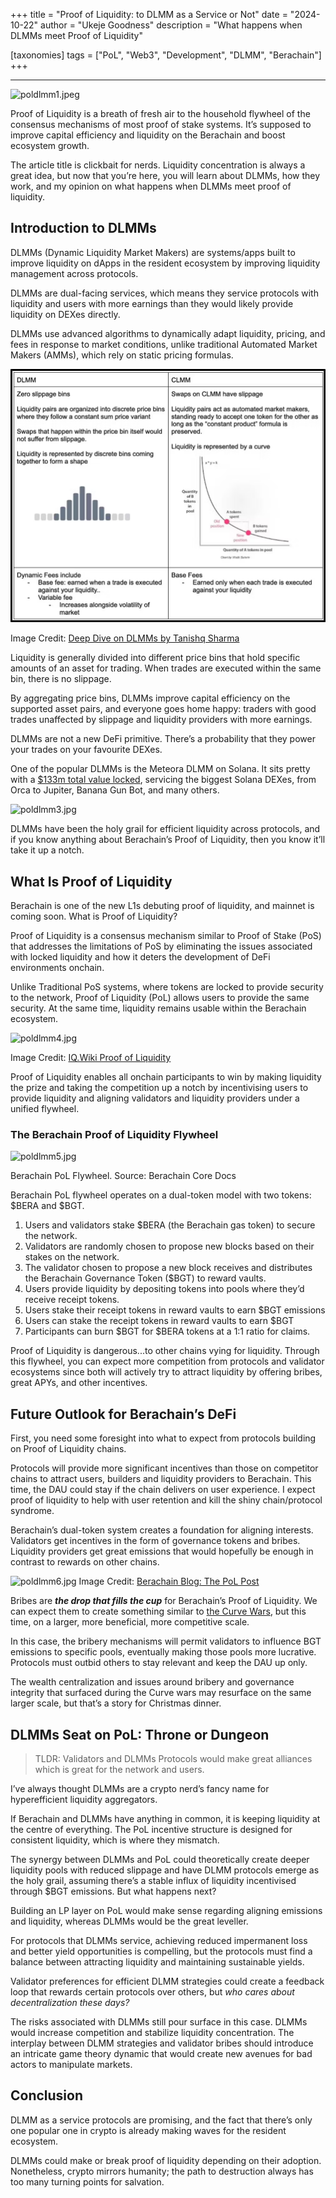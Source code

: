 +++
title = "Proof of Liquidity: to DLMM as a Service or Not"
date = "2024-10-22"
author = "Ukeje Goodness"
description = "What happens when DLMMs meet Proof of Liquidity"

[taxonomies]
tags = ["PoL", "Web3", "Development", "DLMM", "Berachain"]
+++

---

![poldlmm1.jpeg](/screenshot/poldlmm1.jpeg)


Proof of Liquidity is a breath of fresh air to the household flywheel of the consensus mechanisms of most proof of stake
systems. It’s supposed to improve capital efficiency and liquidity on the Berachain and boost ecosystem growth.

The article title is clickbait for nerds. Liquidity concentration is always a great idea, but now that you’re here, you
will learn about DLMMs, how they work, and my opinion on what happens when DLMMs meet proof of liquidity.

## Introduction to DLMMs

DLMMs (Dynamic Liquidity Market Makers) are systems/apps built to improve liquidity on dApps in the resident ecosystem
by improving liquidity management across protocols.

DLMMs are dual-facing services, which means they service protocols with liquidity and users with more earnings than they
would likely provide liquidity on DEXes directly.

DLMMs use advanced algorithms to dynamically adapt liquidity, pricing, and fees in response to market conditions, unlike
traditional Automated Market Makers (AMMs), which rely on static pricing formulas.

![poldlmm2.jpg](/screenshot/poldlmm2.png)

Image Credit: [Deep Dive on DLMMs by Tanishq Sharma](https://tutorials.hashnode.dev/deep-dive-on-metora-dlmm)

Liquidity is generally divided into different price bins that hold specific amounts of an asset for trading. When trades
are executed within the same bin, there is no slippage.

By aggregating price bins, DLMMs improve capital efficiency on the supported asset pairs, and everyone goes home happy:
traders with good trades unaffected by slippage and liquidity providers with more earnings.

DLMMs are not a new DeFi primitive. There’s a probability that they power your trades on your favourite DEXes.

One of the popular DLMMs is the Meteora DLMM on Solana. It sits pretty with
a  [$133m total value locked](https://arc.net/l/quote/siwoxzjh), servicing the biggest Solana DEXes, from Orca to
Jupiter, Banana Gun Bot, and many others.

![poldlmm3.jpg](/screenshot/poldlmm3.png)

DLMMs have been the holy grail for efficient liquidity across protocols, and if you know anything about Berachain’s
Proof of Liquidity, then you know it’ll take it up a notch.

## What Is Proof of Liquidity

Berachain is one of the new L1s debuting proof of liquidity, and mainnet is coming soon. What is Proof of Liquidity?

Proof of Liquidity is a consensus mechanism similar to Proof of Stake (PoS) that addresses the limitations of PoS by
eliminating the issues associated with locked liquidity and how it deters the development of DeFi environments onchain.

Unlike Traditional PoS systems, where tokens are locked to provide security to the network, Proof of Liquidity (PoL)
allows users to provide the same security. At the same time, liquidity remains usable within the Berachain ecosystem.

![poldlmm4.jpg](/screenshot/poldlmm4.png)

Image Credit: [IQ.Wiki Proof of Liquidity](https://iq.wiki/wiki/pol-proof-of-liquidity/)

Proof of Liquidity enables all onchain participants to win by making liquidity the prize and taking the competition up a
notch by incentivising users to provide liquidity and aligning validators and liquidity providers under a unified
flywheel.

### The Berachain Proof of Liquidity Flywheel

![poldlmm5.jpg](/screenshot/poldlmm5.png)

Berachain PoL Flywheel. Source: Berachain Core Docs

Berachain PoL flywheel operates on a dual-token model with two tokens: $BERA and $BGT.

1. Users and validators stake $BERA (the Berachain gas token) to secure the network.
2. Validators are randomly chosen to propose new blocks based on their stakes on the network.
3. The validator chosen to propose a new block receives and distributes the Berachain Governance Token ($BGT) to reward
   vaults.
4. Users provide liquidity by depositing tokens into pools where they’d receive receipt tokens.
5. Users stake their receipt tokens in reward vaults to earn $BGT emissions
6. Users can stake the receipt tokens in reward vaults to earn $BGT
7. Participants can burn $BGT for $BERA tokens at a 1:1 ratio for claims.

Proof of Liquidity is dangerous...to other chains vying for liquidity. Through this flywheel, you can expect more
competition from protocols and validator ecosystems since both will actively try to attract liquidity by offering
bribes, great APYs, and other incentives.

## Future Outlook for Berachain’s DeFi

First, you need some foresight into what to expect from protocols building on Proof of Liquidity chains.

Protocols will provide more significant incentives than those on competitor chains to attract users, builders and
liquidity providers to Berachain. This time, the DAU could stay if the chain delivers on user experience. I expect proof
of liquidity to help with user retention and kill the shiny chain/protocol syndrome.

Berachain’s dual-token system creates a foundation for aligning interests. Validators get incentives in the form of
governance tokens and bribes. Liquidity providers get great emissions that would hopefully be enough in contrast to
rewards on other chains.

![poldlmm6.jpg](/screenshot/poldlmm6.png)
Image Credit: [Berachain Blog: The PoL Post](https://blog.berachain.com/blog/the-pol-post)

Bribes are ***the drop that fills the cup*** for Berachain’s Proof of Liquidity. We can expect them to create something
similar
to [the Curve Wars](https://kyrianalex.substack.com/p/the-curve-wars?utm_source=%2Fprofile%2F11997845-kyriansol-&utm_medium=reader2&s=r),
but this time, on a larger, more beneficial, more competitive scale.

In this case, the bribery mechanisms will permit validators to influence BGT emissions to specific pools, eventually
making those pools more lucrative. Protocols must outbid others to stay relevant and keep the DAU up only.

The wealth centralization and issues around bribery and governance integrity that surfaced during the Curve wars may
resurface on the same larger scale, but that’s a story for Christmas dinner.

## DLMMs Seat on PoL: Throne or Dungeon

> TLDR: Validators and DLMMs Protocols would make great alliances which is great for the network and users.
>

I’ve always thought DLMMs are a crypto nerd’s fancy name for hyperefficient liquidity aggregators.

If Berachain and DLMMs have anything in common, it is keeping liquidity at the centre of everything. The PoL incentive
structure is designed for consistent liquidity, which is where they mismatch.

The synergy between DLMMs and PoL could theoretically create deeper liquidity pools with reduced slippage and have DLMM
protocols emerge as the holy grail, assuming there’s a stable influx of liquidity incentivised through $BGT emissions.
But what happens next?

Building an LP layer on PoL would make sense regarding aligning emissions and liquidity, whereas DLMMs would be the
great leveller.

For protocols that DLMMs service, achieving reduced impermanent loss and better yield opportunities is compelling, but
the protocols must find a balance between attracting liquidity and maintaining sustainable yields.

Validator preferences for efficient DLMM strategies could create a feedback loop that rewards certain protocols over
others, but *who cares about decentralization these days?*

The risks associated with DLMMs still pour surface in this case. DLMMs would increase competition and stabilize
liquidity concentration. The interplay between DLMM strategies and validator bribes should introduce an intricate game
theory dynamic that would create new avenues for bad actors to manipulate markets.

## Conclusion

DLMM as a service protocols are promising, and the fact that there’s only one popular one in crypto is already making
waves for the resident ecosystem.

DLMMs could make or break proof of liquidity depending on their adoption. Nonetheless, crypto mirrors humanity; the path
to destruction always has too many turning points for salvation.